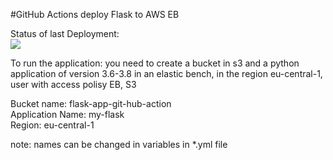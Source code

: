 #GitHub Actions deploy Flask to AWS EB

Status of last Deployment:<br>
<img src="https://github.com/aymandy/git-learn/workflows/CI-CD-Pipline-to-aws-ElasticBeanstalk/badge.svg?branch=master">
<br>


To run the application: you need to create a bucket in s3 and a python application of version 3.6-3.8 in an elastic bench, in the region eu-central-1, user with access polisy EB, S3

Bucket name: flask-app-git-hub-action \
Application Name: my-flask \
Region: eu-central-1

note: names can be changed in variables in *.yml file
